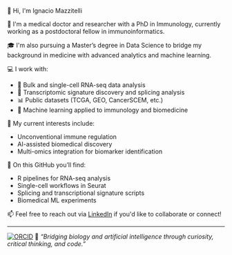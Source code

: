 👋 Hi, I'm Ignacio Mazzitelli

🧬 I'm a medical doctor and researcher with a PhD in Immunology, currently working as a postdoctoral fellow in immunoinformatics.

🎓 I'm also pursuing a Master’s degree in Data Science to bridge my background in medicine with advanced analytics and machine learning.

💻 I work with:
- 🧪 Bulk and single-cell RNA-seq data analysis
- 🧠 Transcriptomic signature discovery and splicing analysis
- 📊 Public datasets (TCGA, GEO, CancerSCEM, etc.)
- 🤖 Machine learning applied to immunology and biomedicine

🔬 My current interests include:
- Unconventional immune regulation
- AI-assisted biomedical discovery
- Multi-omics integration for biomarker identification

🚀 On this GitHub you’ll find:
- R pipelines for RNA-seq analysis
- Single-cell workflows in Seurat
- Splicing and transcriptional signature scripts
- Biomedical ML experiments

📫 Feel free to reach out via [LinkedIn](www.linkedin.com/in/ignaciomazzitelli) if you'd like to collaborate or connect!

---
[![ORCID](https://img.shields.io/badge/ORCID-0000--0001--9351--5799-a6ce39?logo=orcid&style=flat-square)](https://orcid.org/0000-0001-9351-5799)
🧪 *“Bridging biology and artificial intelligence through curiosity, critical thinking, and code.”*

